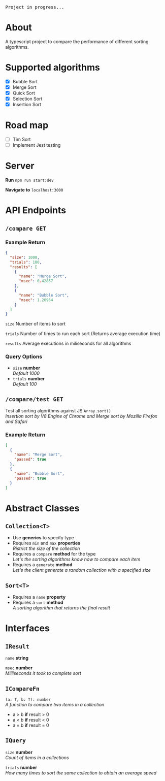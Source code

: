 <pre>Project in progress...</pre>

# About

A typescript project to compare the performance of different sorting algorithms.

# Supported algorithms

- [x] Bubble Sort
- [x] Merge Sort
- [x] Quick Sort
- [x] Selection Sort
- [x] Insertion Sort

# Road map

- [ ] Tim Sort
- [ ] Implement Jest testing

# Server

**Run** `npm run start:dev`

**Navigate to** `localhost:3000`

# API Endpoints

## `/compare GET`

### Example Return

```json
{
  "size": 1000,
  "trials": 100,
  "results": [
    {
      "name": "Merge Sort",
      "msec": 0.42857
    },
    {
      "name": "Bubble Sort",
      "msec": 1.26954
    }
  ]
}
```

`size` Number of items to sort

`trials` Number of times to run each sort (Returns average execution time)

`results` Average executions in miliseconds for all algorithms

### Query Options

- `size` **number**  
  _Default 1000_
- `trials` **number**  
  _Default 100_

## `/compare/test GET`

Test all sorting algorithms against JS `Array.sort()`  
_Insertion sort by V8 Engine of Chrome and Merge sort by Mozilla Firefox and Safari_

### Example Return

```json
[
  {
    "name": "Merge Sort",
    "passed": true
  },
  {
    "name": "Bubble Sort",
    "passed": true
  }
]
```

# Abstract Classes

## `Collection<T>`

- Use **generics** to specify type
- Requires `min` and `max` **properties**  
  _Ristrict the size of the collection_
- Requires a `compare` **method** for the type  
  _Let's the sorting algorithms know how to compare each item_
- Requires a `generate` **method**  
  _Let's the client generate a random collection with a specified size_

## `Sort<T>`

- Requires a `name` **property**
- Requires a `sort` **method**  
  _A sorting algorithm that returns the final result_

# Interfaces

## `IResult`

`name` **string**

`msec` **number**  
_Milliseconds it took to complete sort_

## `ICompareFn`

`(a: T, b: T): number`  
_A function to compare two items in a collection_

- a > b **if** result > 0
- a < b **if** result < 0
- a = b **if** result = 0

## `IQuery`

`size` **number**  
_Count of items in a collections_

`trials` **number**  
_How many times to sort the same collection to obtain an average speed_
